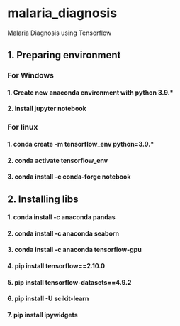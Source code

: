 # malaria_diagnosis
Malaria Diagnosis using Tensorflow 


## 1. Preparing environment

### For Windows
#### 1. Create new anaconda environment with python 3.9.*
#### 2. Install jupyter notebook

### For linux
#### 1. conda create -m tensorflow_env python=3.9.*
#### 2. conda activate tensorflow_env
#### 3. conda install -c conda-forge notebook

## 2. Installing libs

#### 1. conda install -c anaconda pandas
#### 2. conda install -c anaconda seaborn
#### 3. conda install -c anaconda tensorflow-gpu
#### 4. pip install tensorflow==2.10.0
#### 5. pip install tensorflow-datasets==4.9.2
#### 6. pip install -U scikit-learn
#### 7. pip install ipywidgets
